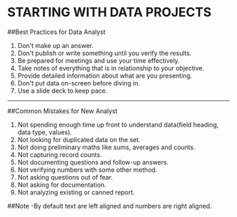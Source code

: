 # **STARTING WITH DATA PROJECTS**

##Best Practices for Data Analyst

1. Don't make up an answer.
2. Don't publish or write something until you verify the results.
3. Be prepared for meetings and use your time effectively.
4. Take notes of everything that is in relationship to your objective.
5. Provide detailed information about what are you presenting.
6. Don't put data on-screen before diving in.
7. Use a slide deck to keep pace.

---

##Common Mistakes for New Analyst

1. Not spending enough time up front to understand data(field heading, data type, values).
2. Not looking for duplicated data on the set.
3. Not doing preliminary maths like sums, averages and counts.
4. Not capturing record counts.
5. Not documenting questions and follow-up answers.
6. Not verifying numbers with some other method.
7. Not asking questions out of fear.
8. Not asking for documentation.
9. Not analyzing existing or canned report.

##Note -By default text are left aligned and numbers are right aligned.
